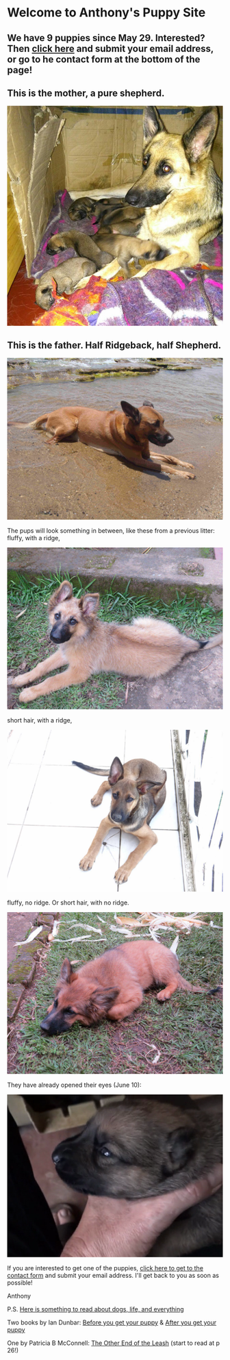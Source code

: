 # Welcome to Anthony's Puppy Site  
## We have 9 puppies since May 29. Interested? Then [click here](contactform.html) and submit your email address, or go to he contact form at the bottom of the page!

## This is the mother, a pure shepherd.
![Bella with nine](./BellaWithNinePuppies.JPG)
## This is the father. Half Ridgeback, half Shepherd.
![Nero](./Nero.JPG)

The pups will look something in between, like these from a previous litter:
fluffy, with a ridge,

![pups1.Runde](./mix1.JPG)

short hair, with a ridge,

![pups1.Runde](./mix2.JPG)

fluffy, no ridge. Or short hair, with no ridge. 

![pups1.Runde](./mix3.JPG)

They have already opened their eyes (June 10): 

![eyes open](./eyes_open.PNG)



If you are interested to get one of the puppies, [click here to get to the contact form](./contactform.html) and submit your email address. I'll get back to you as soon as possible! 

Anthony

P.S. [Here is something to read about dogs, life, and everything](https://archive.org/download/DontShootTheDog/Dont-shoot-the-dog.pdf)

Two books by Ian Dunbar: [Before you get your puppy](http://www.dogstardaily.com/files/downloads/BEFORE_You_Get_Your_Puppy.pdf) & [After you get your puppy](http://www.dogstardaily.com/files/downloads/AFTER_You_Get_Your_Puppy.pdf)

One by Patricia B McConnell: [The Other End of the Leash](https://www.scribd.com/doc/76581766/The-Other-End-of-the-Leash#page=26) (start to read at p 26!)
